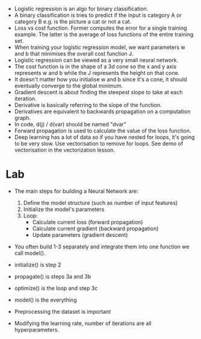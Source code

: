 - Logistic regression is an algo for binary classification.
- A binary classification is tries to predict if the input is category A or category B e.g. is the picture a cat or not a cat.
- Loss vs cost function. Former computes the error for a single training example. The latter is the average of loss functions of the entire training set.
- When training your logistic regression model, we want parameters w and b that minimises the overall cost function J.
- Logistic regression can be viewed as a very small neural network.
- The cost function is in the shape of a 3d cone so the x and y axis represents w and b while the J represents the height on that cone.
- It doesn't matter how you initialise w and b since it's a cone, it should eventually converge to the global minimum.
- Gradient descent is about finding the steepest slope to take at each iteration.
- Derivative is basically referring to the slope of the function.
- Derivatives are equivalent to backwards propagation on a computation graph.
- In code, d(j) / d(var) should be named "dvar"
- Forward propagation is used to calculate the value of the loss function.
- Deep learning has a lot of data so if you have nested for loops, it's going to be very slow. Use vectorisation to remove for loops. See demo of vectorisation in the vectorization lesson.

# Lab
- The main steps for building a Neural Network are:
    1. Define the model structure (such as number of input features)
    2. Initialize the model's parameters
    3. Loop:
        - Calculate current loss (forward propagation)
        - Calculate current gradient (backward propagation)
        - Update parameters (gradient descent)

- You often build 1-3 separately and integrate them into one function we call model().
- initialize() is step 2
- propagate() is steps 3a and 3b
- optimize() is the loop and step 3c
- model() is the everything

- Preprocessing the dataset is important 
- Modifying the learning rate, number of iterations are all hyperparameters.